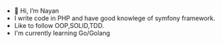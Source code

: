 - 👋 Hi, I’m Nayan
- I write code in PHP and have good knowlege of symfony framework.
- Like to follow OOP,SOLID,TDD.
- I'm currently learning Go/Golang
<!---
nyn03/nyn03 is a ✨ special ✨ repository because its `README.md` (this file) appears on your GitHub profile.
You can click the Preview link to take a look at your changes.
--->
